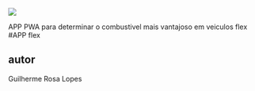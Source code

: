 


![](https://img.shields.io/github/license/caallop/PWA)


APP PWA para determinar o combustivel mais vantajoso em veiculos flex
#APP flex
## autor 
Guilherme Rosa Lopes
